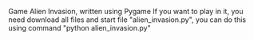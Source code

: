 Game Alien Invasion, written using Pygame
If you want to play in it, you need download all files and start file "alien_invasion.py", you can do this using command "python alien_invasion.py" 

